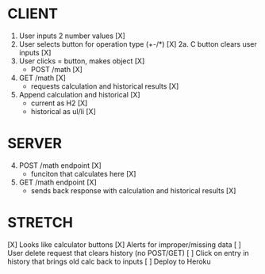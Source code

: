 # CLIENT

1. User inputs 2 number values [X]
2. User selects button for operation type (+-/*) [X]
    2a. C button clears user inputs [X]
3. User clicks = button, makes object [X]
    - POST /math [X]
5. GET /math [X]
    - requests calculation and historical results [X]
7. Append calculation and historical [X]
    - current as H2 [X]
    - historical as ul/li [X]

# SERVER

4. POST /math endpoint [X]
    - funciton that calculates here [X]
6. GET /math endpoint [X]
    - sends back response with calculation and historical results [X]

# STRETCH

[X] Looks like calculator buttons
[X] Alerts for improper/missing data
[ ] User delete request that clears history (no POST/GET)
[ ] Click on entry in history that brings old calc back to inputs
[ ] Deploy to Heroku